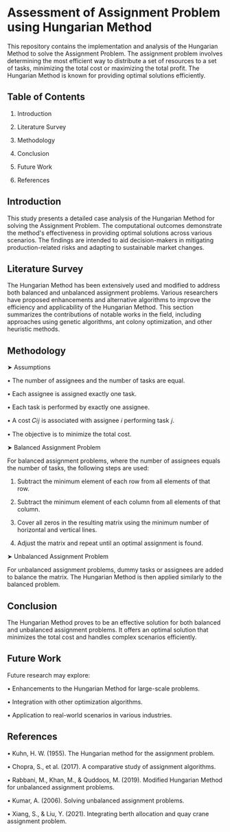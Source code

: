 
# Assessment of Assignment Problem using Hungarian Method

This repository contains the implementation and analysis of the Hungarian Method to solve the Assignment Problem. The assignment problem involves determining the most efficient way to distribute a set of resources to a set of tasks, minimizing the total cost or maximizing the total profit. The Hungarian Method is known for providing optimal solutions efficiently.


## Table of Contents

1. Introduction

2. Literature Survey

3. Methodology

4. Conclusion

5. Future Work

6. References
## Introduction

This study presents a detailed case analysis of the Hungarian Method for solving the Assignment Problem. The computational outcomes demonstrate the method's effectiveness in providing optimal solutions across various scenarios. The findings are intended to aid decision-makers in mitigating production-related risks and adapting to sustainable market changes.
## Literature Survey

The Hungarian Method has been extensively used and modified to address both balanced and unbalanced assignment problems. Various researchers have proposed enhancements and alternative algorithms to improve the efficiency and applicability of the Hungarian Method. This section summarizes the contributions of notable works in the field, including approaches using genetic algorithms, ant colony optimization, and other heuristic methods.
## Methodology

➤ Assumptions

 • The number of assignees and the number of tasks are equal.

 • Each assignee is assigned exactly one task.

 • Each task is performed by exactly one assignee.

 • A cost 𝐶𝑖𝑗 is associated with assignee 𝑖 performing task 𝑗.

 • The objective is to minimize the total cost.

➤ Balanced Assignment Problem

For balanced assignment problems, where the number of assignees equals the number of tasks, the following steps are used:

1. Subtract the minimum element of each row from all elements of that row.

2. Subtract the minimum element of each column from all elements of that column.

3. Cover all zeros in the resulting matrix using the minimum number of horizontal and vertical lines.

4. Adjust the matrix and repeat until an optimal assignment is found.

➤ Unbalanced Assignment Problem

For unbalanced assignment problems, dummy tasks or assignees are added to balance the matrix. The Hungarian Method is then applied similarly to the balanced problem.
## Conclusion

The Hungarian Method proves to be an effective solution for both balanced and unbalanced assignment problems. It offers an optimal solution that minimizes the total cost and handles complex scenarios efficiently.
## Future Work

Future research may explore:

 • Enhancements to the Hungarian Method for large-scale problems.

 • Integration with other optimization algorithms.
 
 • Application to real-world scenarios in various industries.
## References

 • Kuhn, H. W. (1955). The Hungarian method for the assignment problem.

 • Chopra, S., et al. (2017). A comparative study of assignment algorithms.

 • Rabbani, M., Khan, M., & Quddoos, M. (2019). Modified Hungarian Method for unbalanced assignment problems.

 • Kumar, A. (2006). Solving unbalanced assignment problems.

 • Xiang, S., & Liu, Y. (2021). Integrating berth allocation and quay crane assignment problem.